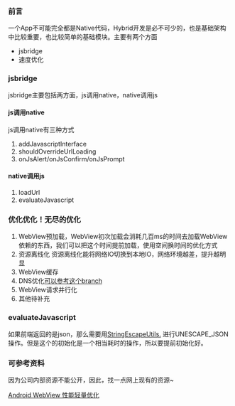 ### 前言

一个App不可能完全都是Native代码，Hybrid开发是必不可少的，也是基础架构中比较重要，也比较简单的基础模块。主要有两个方面

* jsbridge
* 速度优化

### jsbridge

jsbridge主要包括两方面，js调用native，native调用js

#### js调用native

js调用native有三种方式

1. addJavascriptInterface
2. shouldOverrideUrlLoading
3. onJsAlert/onJsConfirm/onJsPrompt

#### native调用js

1. loadUrl
2. evaluateJavascript

### 优化优化！无尽的优化

1. WebView预加载，WebView初次加载会消耗几百ms的时间去加载WebView依赖的东西，我们可以把这个时间提前加载，使用空间换时间的优化方式
2. 资源离线化 资源离线化能将网络IO切换到本地IO，网络环境越差，提升越明显
3. WebView缓存
4. DNS优化[可以参考这个branch](https://github.com/VIPKID-OpenSource/KIDDNS-Android/tree/webview_support)
5. WebView请求并行化
6. 其他待补充

### evaluateJavascript

如果前端返回的是json，那么需要用[StringEscapeUtils.](https://github.com/apache/commons-lang/blob/master/src/main/java/org/apache/commons/lang3/StringEscapeUtils.java) 进行UNESCAPE_JSON操作。但是这个的初始化是一个相当耗时的操作，所以要提前初始化好。

### 可参考资料

因为公司内部资源不能公开，因此，找一点网上现有的资源~

[Android WebView 性能轻量优化](https://www.jianshu.com/p/39a9832847a6)
